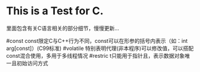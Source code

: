 # This is a Test for C.
里面包含有关C语言相关的部分细节，慢慢更新...

#const
const限定C与C++行为不同，const可以在形参的括号内表示（如：int arg[const]）(C99标准)
#volatile
特别表明代理(非本程序)可以修改值，可以搭配const混合使用，多用于多线程情况
#restric
t只能用于指针且，表示数据对象唯一且初始访问方式

